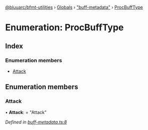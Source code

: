 [@bluuarc/bfmt-utilities](../README.md) › [Globals](../globals.md) › ["buff-metadata"](../modules/_buff_metadata_.md) › [ProcBuffType](_buff_metadata_.procbufftype.md)

# Enumeration: ProcBuffType

## Index

### Enumeration members

* [Attack](_buff_metadata_.procbufftype.md#attack)

## Enumeration members

###  Attack

• **Attack**: = "Attack"

*Defined in [buff-metadata.ts:8](https://github.com/BluuArc/bfmt-utilities/blob/c1f3d6e/src/buff-metadata.ts#L8)*
